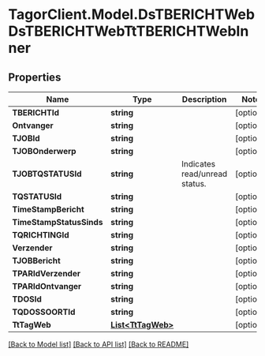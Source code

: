# TagorClient.Model.DsTBERICHTWebDsTBERICHTWebTtTBERICHTWebInner

## Properties

Name | Type | Description | Notes
------------ | ------------- | ------------- | -------------
**TBERICHTId** | **string** |  | [optional] 
**Ontvanger** | **string** |  | [optional] 
**TJOBId** | **string** |  | [optional] 
**TJOBOnderwerp** | **string** |  | [optional] 
**TJOBTQSTATUSId** | **string** | Indicates read/unread status. | [optional] 
**TQSTATUSId** | **string** |  | [optional] 
**TimeStampBericht** | **string** |  | [optional] 
**TimeStampStatusSinds** | **string** |  | [optional] 
**TQRICHTINGId** | **string** |  | [optional] 
**Verzender** | **string** |  | [optional] 
**TJOBBericht** | **string** |  | [optional] 
**TPARIdVerzender** | **string** |  | [optional] 
**TPARIdOntvanger** | **string** |  | [optional] 
**TDOSId** | **string** |  | [optional] 
**TQDOSSOORTId** | **string** |  | [optional] 
**TtTagWeb** | [**List&lt;TtTagWeb&gt;**](TtTagWeb.md) |  | [optional] 

[[Back to Model list]](../README.md#documentation-for-models) [[Back to API list]](../README.md#documentation-for-api-endpoints) [[Back to README]](../README.md)

